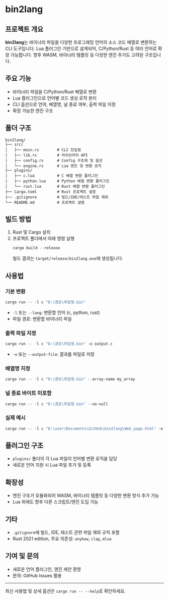# bin2lang

## 프로젝트 개요

**bin2lang**는 바이너리 파일을 다양한 프로그래밍 언어의 소스 코드 배열로 변환하는 CLI 도구입니다. Lua 플러그인 기반으로 설계되어, C/Python/Rust 등 여러 언어로 확장 가능합니다. 향후 WASM, 바이너리 템플릿 등 다양한 엔진 추가도 고려된 구조입니다.

## 주요 기능
- 바이너리 파일을 C/Python/Rust 배열로 변환
- Lua 플러그인으로 언어별 코드 생성 로직 분리
- CLI 옵션으로 언어, 배열명, 널 종료 여부, 출력 파일 지정
- 확장 가능한 엔진 구조

## 폴더 구조
```
bin2lang/
├── src/
│   ├── main.rs        # CLI 진입점
│   ├── lib.rs         # 라이브러리 API
│   ├── config.rs      # Config 구조체 및 옵션
│   └── engine.rs      # Lua 엔진 및 변환 로직
├── plugins/
│   ├── c.lua          # C 배열 변환 플러그인
│   ├── python.lua     # Python 배열 변환 플러그인
│   └── rust.lua       # Rust 배열 변환 플러그인
├── Cargo.toml         # Rust 프로젝트 설정
├── .gitignore         # 빌드/IDE/테스트 파일 제외
└── README.md          # 프로젝트 설명
```

## 빌드 방법
1. Rust 및 Cargo 설치
2. 프로젝트 폴더에서 아래 명령 실행
   ```powershell
   cargo build --release
   ```
   빌드 결과는 `target/release/bin2lang.exe`에 생성됩니다.

## 사용법
### 기본 변환
```powershell
cargo run -- -l c "D:\경로\파일명.bin"
```
- `-l` 또는 `--lang`: 변환할 언어 (c, python, rust)
- 파일 경로: 변환할 바이너리 파일

### 출력 파일 지정
```powershell
cargo run -- -l c "D:\경로\파일명.bin" -o output.c
```
- `-o` 또는 `--output-file`: 결과를 파일로 저장

### 배열명 지정
```powershell
cargo run -- -l c "D:\경로\파일명.bin" --array-name my_array
```

### 널 종료 바이트 미포함
```powershell
cargo run -- -l c "D:\경로\파일명.bin" --no-null
```

### 실제 예시
```powershell
cargo run -- -l c "D:\user\Documents\GitHub\bin2lang\Web_page.html" -o output.c
```

## 플러그인 구조
- `plugins/` 폴더의 각 Lua 파일이 언어별 변환 로직을 담당
- 새로운 언어 지원 시 Lua 파일 추가 및 등록

## 확장성
- 엔진 구조가 모듈화되어 WASM, 바이너리 템플릿 등 다양한 변환 방식 추가 가능
- Lua 외에도 향후 다른 스크립트/엔진 도입 가능

## 기타
- `.gitignore`에 빌드, IDE, 테스트 관련 파일 제외 규칙 포함
- Rust 2021 edition, 주요 의존성: `anyhow`, `clap`, `mlua`

## 기여 및 문의
- 새로운 언어 플러그인, 엔진 제안 환영
- 문의: GitHub Issues 활용

---
최신 사용법 및 상세 옵션은 `cargo run -- --help`로 확인하세요.